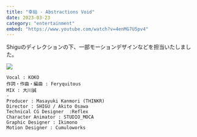 ```yaml
---
title: "幸祜 - Abstractions Void"
date: 2023-03-23
category: "entertainment"
embed: "https://www.youtube.com/watch?v=4enMG7U5pv4"
---
```


Shiguのディレクションの下、一部モーションデザインなどを担当いたしました。

![](logomotion.gif)

```plaintext
Vocal : KOKO
作詞・作曲・編曲 : Feryquitous
MIX : 大川誠
-
Producer : Masayuki Kanmori (THINKR)
Director : SHIGU / Akito Osawa 
Technical CG Designer  :Reflex
Character Animator : STUDIO_MOCA
Graphic Designer : Ikimono
Motion Designer : Cumuloworks
```